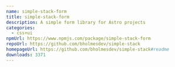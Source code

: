 ```yaml
---
name: simple-stack-form
title: simple-stack-form
description: A simple form library for Astro projects
categories:
  - css+ui
npmUrl: https://www.npmjs.com/package/simple-stack-form
repoUrl: https://github.com/bholmesdev/simple-stack
homepageUrl: https://github.com/bholmesdev/simple-stack#readme
downloads: 3371
---
```

